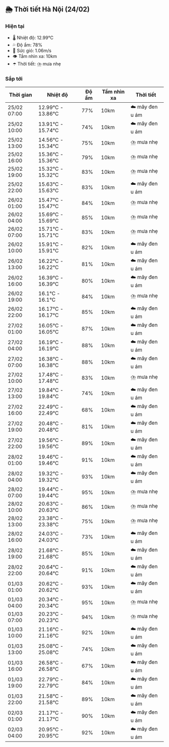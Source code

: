 ## 🌦️ Thời tiết Hà Nội (24/02)

### Hiện tại

- 🌡️ Nhiệt độ: 12.99℃
- 💦 Độ ẩm: 78%
- 💨 Sức gió: 1.06m/s
- 👁️ Tầm nhìn xa: 10km
- ☂️ Thời tiết: ⛈️ mưa nhẹ

### Sắp tới

| Thời gian | Nhiệt độ | Độ ẩm | Tầm nhìn xa | Thời tiết |
| --- | --- | --- | --- | --- |
| 25/02 07:00 | 12.99℃ - 13.86℃ | 77% | 10km | ☁️ mây đen u ám |
| 25/02 10:00 | 13.91℃ - 15.74℃ | 74% | 10km | ☁️ mây đen u ám |
| 25/02 13:00 | 14.56℃ - 15.34℃ | 75% | 10km | ⛈️ mưa nhẹ |
| 25/02 16:00 | 15.36℃ - 15.36℃ | 79% | 10km | ⛈️ mưa nhẹ |
| 25/02 19:00 | 15.32℃ - 15.32℃ | 83% | 10km | ⛈️ mưa nhẹ |
| 25/02 22:00 | 15.63℃ - 15.63℃ | 83% | 10km | ☁️ mây đen u ám |
| 26/02 01:00 | 15.47℃ - 15.47℃ | 84% | 10km | ⛈️ mưa nhẹ |
| 26/02 04:00 | 15.69℃ - 15.69℃ | 85% | 10km | ⛈️ mưa nhẹ |
| 26/02 07:00 | 15.71℃ - 15.71℃ | 83% | 10km | ⛈️ mưa nhẹ |
| 26/02 10:00 | 15.91℃ - 15.91℃ | 82% | 10km | ☁️ mây đen u ám |
| 26/02 13:00 | 16.22℃ - 16.22℃ | 81% | 10km | ☁️ mây đen u ám |
| 26/02 16:00 | 16.39℃ - 16.39℃ | 80% | 10km | ☁️ mây đen u ám |
| 26/02 19:00 | 16.1℃ - 16.1℃ | 84% | 10km | ⛈️ mưa nhẹ |
| 26/02 22:00 | 16.17℃ - 16.17℃ | 85% | 10km | ☁️ mây đen u ám |
| 27/02 01:00 | 16.05℃ - 16.05℃ | 87% | 10km | ☁️ mây đen u ám |
| 27/02 04:00 | 16.19℃ - 16.19℃ | 88% | 10km | ☁️ mây đen u ám |
| 27/02 07:00 | 16.38℃ - 16.38℃ | 88% | 10km | ☁️ mây đen u ám |
| 27/02 10:00 | 17.48℃ - 17.48℃ | 83% | 10km | ⛈️ mưa nhẹ |
| 27/02 13:00 | 19.84℃ - 19.84℃ | 74% | 10km | ☁️ mây đen u ám |
| 27/02 16:00 | 22.49℃ - 22.49℃ | 68% | 10km | ☁️ mây đen u ám |
| 27/02 19:00 | 20.48℃ - 20.48℃ | 81% | 10km | ☁️ mây đen u ám |
| 27/02 22:00 | 19.56℃ - 19.56℃ | 89% | 10km | ☁️ mây đen u ám |
| 28/02 01:00 | 19.46℃ - 19.46℃ | 91% | 10km | ☁️ mây đen u ám |
| 28/02 04:00 | 19.32℃ - 19.32℃ | 93% | 10km | ☁️ mây đen u ám |
| 28/02 07:00 | 19.44℃ - 19.44℃ | 95% | 10km | ⛈️ mưa nhẹ |
| 28/02 10:00 | 20.63℃ - 20.63℃ | 86% | 10km | ⛈️ mưa nhẹ |
| 28/02 13:00 | 23.38℃ - 23.38℃ | 75% | 10km | ⛈️ mưa nhẹ |
| 28/02 16:00 | 24.03℃ - 24.03℃ | 73% | 10km | ☁️ mây đen u ám |
| 28/02 19:00 | 21.68℃ - 21.68℃ | 85% | 10km | ☁️ mây đen u ám |
| 28/02 22:00 | 20.64℃ - 20.64℃ | 91% | 10km | ☁️ mây đen u ám |
| 01/03 01:00 | 20.62℃ - 20.62℃ | 93% | 10km | ☁️ mây đen u ám |
| 01/03 04:00 | 20.34℃ - 20.34℃ | 95% | 10km | ⛈️ mưa nhẹ |
| 01/03 07:00 | 20.23℃ - 20.23℃ | 94% | 10km | ⛈️ mưa nhẹ |
| 01/03 10:00 | 21.16℃ - 21.16℃ | 92% | 10km | ☁️ mây đen u ám |
| 01/03 13:00 | 25.08℃ - 25.08℃ | 74% | 10km | ☁️ mây đen u ám |
| 01/03 16:00 | 26.58℃ - 26.58℃ | 67% | 10km | ☁️ mây đen u ám |
| 01/03 19:00 | 22.79℃ - 22.79℃ | 84% | 10km | ☁️ mây đen u ám |
| 01/03 22:00 | 21.58℃ - 21.58℃ | 89% | 10km | ☁️ mây đen u ám |
| 02/03 01:00 | 21.17℃ - 21.17℃ | 90% | 10km | ☁️ mây đen u ám |
| 02/03 04:00 | 20.95℃ - 20.95℃ | 92% | 10km | ☁️ mây đen u ám |
